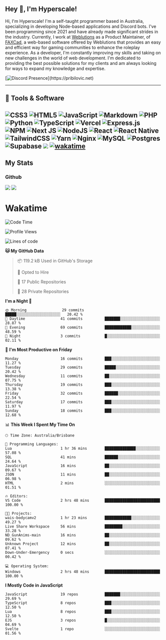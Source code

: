 ## Hey 👋, I'm Hyperscale!

Hi, I'm Hyperscale! I'm a self-taught programmer based in Australia, specializing in developing Node-based applications and Discord bots. I've been programming since 2021 and have already made significant strides in the industry. Currently, I work at [Weblutions](https://weblutions.com) as a Product Maintainer, of [FAXCad](https://weblutions.com/store/faxcad), a web-based software offered by Weblutions that provides an easy and efficient way for gaming communities to enhance the roleplay experience. As a developer, I'm constantly improving my skills and taking on new challenges in the world of web development. I'm dedicated to providing the best possible solutions for my clients and am always looking for ways to expand my knowledge and expertise.

[![Discord Presence](https://lanyard.cnrad.dev/api/906061699562475581?=idleMessage=:Just%Chillin%With%My%Kangaroo!)](https://pribilovic.net)

<p align="center">
<a href="https://github.com/Hyperscale1">
</a>
</p>

---
## 🔧 Tools & Software

![CSS3](https://img.shields.io/badge/css3-%231572B6.svg?style=for-the-badge&logo=css3&logoColor=white) ![HTML5](https://img.shields.io/badge/html5-%23E34F26.svg?style=for-the-badge&logo=html5&logoColor=white) ![JavaScript](https://img.shields.io/badge/javascript-%23323330.svg?style=for-the-badge&logo=javascript&logoColor=%23F7DF1E)  ![Markdown](https://img.shields.io/badge/markdown-%23000000.svg?style=for-the-badge&logo=markdown&logoColor=white) ![PHP](https://img.shields.io/badge/php-%23777BB4.svg?style=for-the-badge&logo=php&logoColor=white) ![Python](https://img.shields.io/badge/python-3670A0?style=for-the-badge&logo=python&logoColor=ffdd54) ![TypeScript](https://img.shields.io/badge/typescript-%23007ACC.svg?style=for-the-badge&logo=typescript&logoColor=white) ![Vercel](https://img.shields.io/badge/vercel-%23000000.svg?style=for-the-badge&logo=vercel&logoColor=white) ![Express.js](https://img.shields.io/badge/express.js-%23404d59.svg?style=for-the-badge&logo=express&logoColor=%2361DAFB) ![NPM](https://img.shields.io/badge/NPM-%23000000.svg?style=for-the-badge&logo=npm&logoColor=white) ![Next JS](https://img.shields.io/badge/Next-black?style=for-the-badge&logo=next.js&logoColor=white) ![NodeJS](https://img.shields.io/badge/node.js-6DA55F?style=for-the-badge&logo=node.js&logoColor=white) ![React](https://img.shields.io/badge/react-%2320232a.svg?style=for-the-badge&logo=react&logoColor=%2361DAFB) ![React Native](https://img.shields.io/badge/react_native-%2320232a.svg?style=for-the-badge&logo=react&logoColor=%2361DAFB) ![TailwindCSS](https://img.shields.io/badge/tailwindcss-%2338B2AC.svg?style=for-the-badge&logo=tailwind-css&logoColor=white) ![Yarn](https://img.shields.io/badge/yarn-%232C8EBB.svg?style=for-the-badge&logo=yarn&logoColor=white) ![Nginx](https://img.shields.io/badge/nginx-%23009639.svg?style=for-the-badge&logo=nginx&logoColor=white) ![MySQL](https://img.shields.io/badge/mysql-%2300f.svg?style=for-the-badge&logo=mysql&logoColor=white) ![Postgres](https://img.shields.io/badge/postgres-%23316192.svg?style=for-the-badge&logo=postgresql&logoColor=white) ![Supabase](https://img.shields.io/badge/Supabase-3ECF8E?style=for-the-badge&logo=supabase&logoColor=white) ![](https://img.shields.io/badge/Ubuntu-E95420?style=for-the-badge&logo=ubuntu&logoColor=white) [![wakatime](https://wakatime.com/badge/user/6e098b16-30e8-493e-bf77-598fafbb912d.svg?style=for-the-badge)](https://wakatime.com/@6e098b16-30e8-493e-bf77-598fafbb912d) 
---
## My Stats

### Github
![](https://github-readme-stats.vercel.app/api?username=Hyperscale1&theme=blue-green)
![](https://github-readme-stats.vercel.app/api/top-langs/?username=Hyperscale1&theme=blue-green)

# Wakatime
<!--START_SECTION:waka-->
![Code Time](http://img.shields.io/badge/Code%20Time-758%20hrs%2056%20mins-blue)

![Profile Views](http://img.shields.io/badge/Profile%20Views-0-blue)

![Lines of code](https://img.shields.io/badge/From%20Hello%20World%20I%27ve%20Written-398.7%20thousand%20lines%20of%20code-blue)

**🐱 My GitHub Data** 

> 📦 119.2 kB Used in GitHub's Storage 
 > 
> 💼 Opted to Hire
 > 
> 📜 17 Public Repositories 
 > 
> 🔑 28 Private Repositories 
 > 
**I'm a Night 🦉** 

```text
🌞 Morning                29 commits          █████░░░░░░░░░░░░░░░░░░░░   20.42 % 
🌆 Daytime                41 commits          ███████░░░░░░░░░░░░░░░░░░   28.87 % 
🌃 Evening                69 commits          ████████████░░░░░░░░░░░░░   48.59 % 
🌙 Night                  3 commits           █░░░░░░░░░░░░░░░░░░░░░░░░   02.11 % 
```
📅 **I'm Most Productive on Friday** 

```text
Monday                   16 commits          ███░░░░░░░░░░░░░░░░░░░░░░   11.27 % 
Tuesday                  29 commits          █████░░░░░░░░░░░░░░░░░░░░   20.42 % 
Wednesday                11 commits          ██░░░░░░░░░░░░░░░░░░░░░░░   07.75 % 
Thursday                 19 commits          ███░░░░░░░░░░░░░░░░░░░░░░   13.38 % 
Friday                   32 commits          ██████░░░░░░░░░░░░░░░░░░░   22.54 % 
Saturday                 17 commits          ███░░░░░░░░░░░░░░░░░░░░░░   11.97 % 
Sunday                   18 commits          ███░░░░░░░░░░░░░░░░░░░░░░   12.68 % 
```


📊 **This Week I Spent My Time On** 

```text
🕑︎ Time Zone: Australia/Brisbane

💬 Programming Languages: 
Lua                      1 hr 36 mins        ██████████████░░░░░░░░░░░   57.08 % 
SQL                      41 mins             ██████░░░░░░░░░░░░░░░░░░░   24.64 % 
JavaScript               16 mins             ██░░░░░░░░░░░░░░░░░░░░░░░   09.67 % 
JSON                     11 mins             ██░░░░░░░░░░░░░░░░░░░░░░░   06.98 % 
HTML                     2 mins              ░░░░░░░░░░░░░░░░░░░░░░░░░   01.51 % 

🔥 Editors: 
VS Code                  2 hrs 48 mins       █████████████████████████   100.00 % 

🐱‍💻 Projects: 
wais-bodycamv2           1 hr 23 mins        ████████████░░░░░░░░░░░░░   49.27 % 
Live Share Workspace     56 mins             ████████░░░░░░░░░░░░░░░░░   33.28 % 
ND_GunAnims-main         16 mins             ██░░░░░░░░░░░░░░░░░░░░░░░   09.62 % 
Unknown Project          12 mins             ██░░░░░░░░░░░░░░░░░░░░░░░   07.41 % 
Down-Under-Emergency     0 secs              ░░░░░░░░░░░░░░░░░░░░░░░░░   00.42 % 

💻 Operating System: 
Windows                  2 hrs 48 mins       █████████████████████████   100.00 % 
```

**I Mostly Code in JavaScript** 

```text
JavaScript               19 repos            ███████░░░░░░░░░░░░░░░░░░   29.69 % 
TypeScript               8 repos             ███░░░░░░░░░░░░░░░░░░░░░░   12.50 % 
Lua                      8 repos             ███░░░░░░░░░░░░░░░░░░░░░░   12.50 % 
EJS                      3 repos             █░░░░░░░░░░░░░░░░░░░░░░░░   04.69 % 
Svelte                   1 repo              ░░░░░░░░░░░░░░░░░░░░░░░░░   01.56 % 
```




<!--END_SECTION:waka-->
